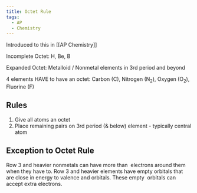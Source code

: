 ```yaml
---
title: Octet Rule
tags:
  - AP
  - Chemistry
---
```

Introduced to this in [[AP Chemistry]]

Incomplete Octet: H, Be, B

Expanded Octet: Metalloid / Nonmetal elements in 3rd period and beyond

4 elements HAVE to have an octet: Carbon (C), Nitrogen (N$_2$), Oxygen (O$_2$), Fluorine (F)

## Rules

1. Give all atoms an octet
2. Place remaining pairs on 3rd period (& below) element - typically central atom

## Exception to Octet Rule

Row 3 and heavier nonmetals can have more than  electrons around them when they have to. Row 3 and heavier elements have empty orbitals that are close in energy to valence and orbitals. These empty  orbitals can accept extra electrons.